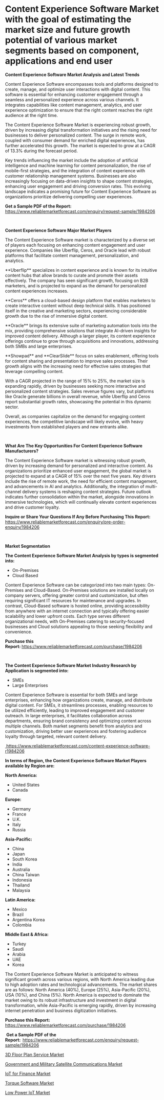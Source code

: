 <p><h1>Content Experience Software Market with the goal of estimating the market size and future growth potential of various market segments based on component, applications and end user</h1></p><p><strong>Content Experience Software Market Analysis and Latest Trends</strong></p>
<p><p>Content Experience Software encompasses tools and platforms designed to create, manage, and optimize user interactions with digital content. This software is essential for enhancing customer engagement through a seamless and personalized experience across various channels. It integrates capabilities like content management, analytics, and user experience optimization to ensure that the right content reaches the right audience at the right time.</p><p>The Content Experience Software Market is experiencing robust growth, driven by increasing digital transformation initiatives and the rising need for businesses to deliver personalized content. The surge in remote work, coupled with consumer demand for enriched digital experiences, has further accelerated this growth. The market is expected to grow at a CAGR of 13.3% during the forecast period. </p><p>Key trends influencing the market include the adoption of artificial intelligence and machine learning for content personalization, the rise of mobile-first strategies, and the integration of content experience with customer relationship management systems. Businesses are also increasingly focusing on data-driven insights to shape content strategies, enhancing user engagement and driving conversion rates. This evolving landscape indicates a promising future for Content Experience Software as organizations prioritize delivering compelling user experiences.</p></p>
<p><strong>Get a Sample PDF of the Report:&nbsp;</strong> <a href="https://www.reliablemarketforecast.com/enquiry/request-sample/1984206?utm_campaign=1832&utm_medium=2&utm_source=Github&utm_content=ia&utm_term=09032025&utm_id=content-experience-software">https://www.reliablemarketforecast.com/enquiry/request-sample/1984206</a></p>
<p>&nbsp;</p>
<p><strong>Content Experience Software Major Market Players</strong></p>
<p><p>The Content Experience Software market is characterized by a diverse set of players each focusing on enhancing content engagement and user experience. Companies like Uberflip, Ceros, and Oracle lead with robust platforms that facilitate content management, personalization, and analytics.</p><p>**Uberflip** specializes in content experience and is known for its intuitive content hubs that allow brands to curate and promote their assets effectively. The company has seen significant growth, focusing on B2B marketers, and is projected to expand as the demand for personalized content experiences increases.</p><p>**Ceros** offers a cloud-based design platform that enables marketers to create interactive content without deep technical skills. It has positioned itself in the creative and marketing sectors, experiencing considerable growth due to the rise of immersive digital content.</p><p>**Oracle** brings its extensive suite of marketing automation tools into the mix, providing comprehensive solutions that integrate AI-driven insights for improved content delivery. Although a larger player, its content experience offerings continue to grow through acquisitions and innovations, addressing both SMBs and large enterprises.</p><p>**Showpad** and **ClearSlide** focus on sales enablement, offering tools for content sharing and presentation to improve sales processes. Their growth aligns with the increasing need for effective sales strategies that leverage compelling content.</p><p>With a CAGR projected in the range of 15% to 25%, the market size is expanding rapidly, driven by businesses seeking more interactive and personalized content strategies. Sales revenue figures vary, but platforms like Oracle generate billions in overall revenue, while Uberflip and Ceros report substantial growth rates, showcasing the potential in this dynamic sector.</p><p>Overall, as companies capitalize on the demand for engaging content experiences, the competitive landscape will likely evolve, with heavy investments from established players and new entrants alike.</p></p>
<p>&nbsp;</p>
<p><strong>What Are The Key Opportunities For Content Experience Software Manufacturers?</strong></p>
<p><p>The Content Experience Software market is witnessing robust growth, driven by increasing demand for personalized and interactive content. As organizations prioritize enhanced user engagement, the global market is projected to expand at a CAGR of 15% over the next five years. Key drivers include the rise of remote work, the need for efficient content management, and advancements in AI and analytics. Additionally, the integration of multi-channel delivery systems is reshaping content strategies. Future outlook indicates further consolidation within the market, alongside innovations in immersive technologies, which will continually elevate content experiences and drive customer loyalty.</p></p>
<p><strong>Inquire or Share Your Questions If Any Before Purchasing This Report:</strong> <a href="https://www.reliablemarketforecast.com/enquiry/pre-order-enquiry/1984206?utm_campaign=1832&utm_medium=2&utm_source=Github&utm_content=ia&utm_term=09032025&utm_id=content-experience-software">https://www.reliablemarketforecast.com/enquiry/pre-order-enquiry/1984206</a></p>
<p>&nbsp;</p>
<p><strong>Market Segmentation</strong></p>
<p><strong>The Content Experience Software Market Analysis by types is segmented into:</strong></p>
<p><ul><li>On-Premises</li><li>Cloud Based</li></ul></p>
<p><p>Content Experience Software can be categorized into two main types: On-Premises and Cloud-Based. On-Premises solutions are installed locally on company servers, offering greater control and customization, but often requiring significant IT resources for maintenance and upgrades. In contrast, Cloud-Based software is hosted online, providing accessibility from anywhere with an internet connection and typically offering easier scalability and lower upfront costs. Each type serves different organizational needs, with On-Premises catering to security-focused businesses and Cloud solutions appealing to those seeking flexibility and convenience.</p></p>
<p><strong>Purchase this Report:&nbsp;</strong><a href="https://www.reliablemarketforecast.com/purchase/1984206?utm_campaign=1832&utm_medium=2&utm_source=Github&utm_content=ia&utm_term=09032025&utm_id=content-experience-software">https://www.reliablemarketforecast.com/purchase/1984206</a></p>
<p>&nbsp;</p>
<p><strong>The Content Experience Software Market Industry Research by Application is segmented into:</strong></p>
<p><ul><li>SMEs</li><li>Large Enterprises</li></ul></p>
<p><p>Content Experience Software is essential for both SMEs and large enterprises, enhancing how organizations create, manage, and distribute digital content. For SMEs, it streamlines processes, enabling resources to be utilized efficiently, leading to improved engagement and customer outreach. In large enterprises, it facilitates collaboration across departments, ensuring brand consistency and optimizing content across multiple channels. Both market segments benefit from analytics and customization, driving better user experiences and fostering audience loyalty through targeted, relevant content delivery.</p></p>
<p><a href="https://www.reliablemarketforecast.com/content-experience-software-r1984206?utm_campaign=1832&utm_medium=2&utm_source=Github&utm_content=ia&utm_term=09032025&utm_id=content-experience-software">&nbsp;https://www.reliablemarketforecast.com/content-experience-software-r1984206</a></p>
<p><strong>In terms of Region, the Content Experience Software Market Players available by Region are:</strong></p>
<p>
    <p> <strong> North America: </strong>
        <ul>
            <li>United States</li>
            <li>Canada</li>
        </ul>
        </p> 
    <p> <strong> Europe: </strong>
        <ul>
            <li>Germany</li>
            <li>France</li>
            <li>U.K.</li>
            <li>Italy</li>
            <li>Russia</li>
        </ul>
        </p> 
    <p> <strong> Asia-Pacific: </strong>
        <ul>
            <li>China</li>
            <li>Japan</li>
            <li>South Korea</li>
            <li>India</li>
            <li>Australia</li>
            <li>China Taiwan</li>
            <li>Indonesia</li>
            <li>Thailand</li>
            <li>Malaysia</li>
        </ul>
        </p> 
    <p> <strong> Latin America: </strong>
        <ul>
            <li>Mexico</li>
            <li>Brazil</li>
            <li>Argentina Korea</li>
            <li>Colombia</li>
        </ul>
        </p> 
    <p> <strong> Middle East & Africa: </strong>
        <ul>
            <li>Turkey</li>
            <li>Saudi</li>
            <li>Arabia</li>
            <li>UAE</li>
            <li>Korea</li>
        </ul>
    </p>
    </p>
<p><p>The Content Experience Software Market is anticipated to witness significant growth across various regions, with North America leading due to high adoption rates and technological advancements. The market shares are as follows: North America (40%), Europe (25%), Asia-Pacific (20%), USA (10%), and China (5%). North America is expected to dominate the market owing to its robust infrastructure and investment in digital transformation, while Asia-Pacific is emerging rapidly, driven by increasing internet penetration and business digitization initiatives.</p></p>
<p><strong>Purchase this Report: </strong><a href="https://www.reliablemarketforecast.com/purchase/1984206?utm_campaign=1832&utm_medium=2&utm_source=Github&utm_content=ia&utm_term=09032025&utm_id=content-experience-software">https://www.reliablemarketforecast.com/purchase/1984206</a></p>
<p>&nbsp;<strong>Get a Sample PDF of the Report:&nbsp;&nbsp;</strong><a href="https://www.reliablemarketforecast.com/enquiry/request-sample/1984206?utm_campaign=1832&utm_medium=2&utm_source=Github&utm_content=ia&utm_term=09032025&utm_id=content-experience-software">https://www.reliablemarketforecast.com/enquiry/request-sample/1984206</a></p>
<p><strong></strong></p>
<p><p><a href="https://github.com/spehnluenaru/Market-Research-Report-List-1/blob/main/3d-floor-plan-service-market.md?utm_campaign=1832&utm_medium=2&utm_source=Github&utm_content=ia&utm_term=09032025&utm_id=content-experience-software">3D Floor Plan Service Market</a></p><p><a href="https://github.com/kluviabolofo/Market-Research-Report-List-1/blob/main/government-and-military-satellite-communications-market.md?utm_campaign=1832&utm_medium=2&utm_source=Github&utm_content=ia&utm_term=09032025&utm_id=content-experience-software">Government and Military Satellite Communications Market</a></p><p><a href="https://github.com/toghojbeinta/Market-Research-Report-List-1/blob/main/iot-for-finance-market.md?utm_campaign=1832&utm_medium=2&utm_source=Github&utm_content=ia&utm_term=09032025&utm_id=content-experience-software">IoT for Finance Market</a></p><p><a href="https://github.com/ryantindyaiz/Market-Research-Report-List-1/blob/main/torque-software-market.md?utm_campaign=1832&utm_medium=2&utm_source=Github&utm_content=ia&utm_term=09032025&utm_id=content-experience-software">Torque Software Market</a></p><p><a href="https://github.com/alefermeivys/Market-Research-Report-List-1/blob/main/low-power-iot-market.md?utm_campaign=1832&utm_medium=2&utm_source=Github&utm_content=ia&utm_term=09032025&utm_id=content-experience-software">Low Power IoT Market</a></p></p>